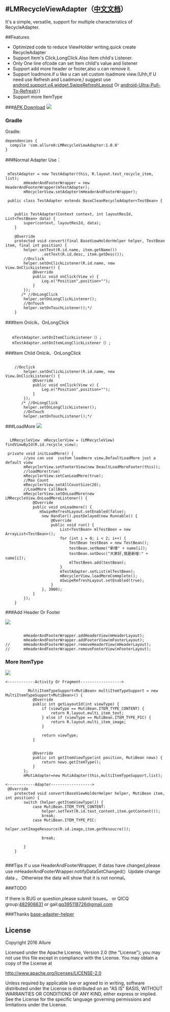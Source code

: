 #LMRecycleViewAdapter（[中文文档](https://github.com/Allure0/LMRecycleAdapter/blob/master/README_CN.md)）
-------------
It's a simple, versatile, support for multiple characteristics of RecycleAdapter.

##Features

- Optimized code to reduce ViewHolder writing,quick create RecycleAdapter
- Support Item's Click,LongClick.Also Item child's Listener.
- Only One line ofcode can set Item child's value and listener
- Support add more header or footer,also u can remove it.
- Support loadmore.if u like u can set custom loadmore view.(Uhh,If U need use Refresh and Loadmore,I suggest use [android.support.v4.widget.SwipeRefreshLayout]() Or [android-Ultra-Pull-To-Refresh](https://github.com/liaohuqiu/android-Ultra-Pull-To-Refresh)）)
- Support more ItemType 

###[APK Download](https://raw.githubusercontent.com/Allure0/LMRecycleAdapter/master/demo/sample-debug.apk)
![](https://raw.githubusercontent.com/Allure0/LMRecycleAdapter/master/demo/adapter_gif.gif)

### Gradle
Gradle:  
```
dependencies {
  compile 'com.allure0:LMRecycleViewAdapter:1.0.0'
}
```
###Normal Adapter Use：

```

 mTestAdapter = new TestAdapter(this, R.layout.test_recycle_item, list);
        mHeaderAndFooterWrapper = new HeaderAndFooterWrapper(mTestAdapter);
        mRecyclerView.setAdapter(mHeaderAndFooterWrapper);

 public class TestAdapter extends BaseCleanRecycleAdapter<TestBean> {


    public TestAdapter(Context context, int layoutResId, List<TestBean> data) {
        super(context, layoutResId, data);
    }

    @Override
    protected void convert(final BaseViewHolderHelper helper, TestBean item, final int position) {
        helper.setText(R.id.name, item.getName())
                .setText(R.id.desc, item.getDesc());
        //Onclick
        helper.setOnClickListener(R.id.name, new View.OnClickListener() {
            @Override
            public void onClick(View v) {
                Log.e("Position",position+"");
            }
        });
       /* //OnLongClick
        helper.setOnLongClickListener();
        //OnTouch
        helper.setOnTouchListener();*/
    }

```
###Item Onlcik、OnLongClick
```

   mTestAdapter.setOnItemClickListener（）;
   mTestAdapter.setOnItemLongClickListener（）;

```
###Item Child Onlcik、OnLongClick
```

    //Onclick
        helper.setOnClickListener(R.id.name, new View.OnClickListener() {
            @Override
            public void onClick(View v) {
                Log.e("Position",position+"");
            }
        });
       /* //OnLongClick
        helper.setOnLongClickListener();
        //OnTouch
        helper.setOnTouchListener();*/

```

###LoadMore
![](https://raw.githubusercontent.com/Allure0/LMRecycleAdapter/master/demo/loadmore.png)
```

  LMRecycleView  mRecyclerView = (LMRecycleView) findViewById(R.id.recycle_view);
  
 private void initLoadMore() {
        //you can use  custom loadmore view,DefaultLoadMore just a default view
        mRecyclerView.setFooterView(new DeaultLoadMoreFooter(this));
        //loadMore(true)
        mRecyclerView.setCanLoadMore(true);
        //Max Count
        mRecyclerView.setAllCountSize(20);
        //LoadMore CallBack
        mRecyclerView.setOnLoadMore(new LMRecycleView.OnLoadMoreListener() {
            @Override
            public void onLoadmore() {
               mSwipeRefreshLayout.setEnabled(false);
                new Handler().postDelayed(new Runnable() {
                    @Override
                    public void run() {
                        List<TestBean> mlTestBeen = new ArrayList<TestBean>();
                        for (int i = 0; i < 2; i++) {
                            TestBean testBean = new TestBean();
                            testBean.setName("新增" + name[i]);
                            testBean.setDesc("大家好,我是新增:" + name[i]);
                            mlTestBeen.add(testBean);
                        }
                        mTestAdapter.setList(mlTestBeen);
                        mRecyclerView.loadMoreCommplete();
                        mSwipeRefreshLayout.setEnabled(true);
                    }
                }, 3000);
            }
        });
    }
```

###Add Header Or Footer

![](https://raw.githubusercontent.com/Allure0/LMRecycleAdapter/master/demo/normal.png)

```

        mHeaderAndFooterWrapper.addHeaderView(mHeaderLayout);
        mHeaderAndFooterWrapper.addFooterView(mFooterLayout);
//      mHeaderAndFooterWrapper.removeHeaderView(mHeaderLayout);
//      mHeaderAndFooterWrapper.removeFooterView(mFooterLayout);
```
### More ItemType

![](https://raw.githubusercontent.com/Allure0/LMRecycleAdapter/master/demo/muti.png)

```
<------------Activity Or Fragment------------------>

          MultiItemTypeSupport<MutiBean> multiItemTypeSupport = new MultiItemTypeSupport<MutiBean>() {
            @Override
            public int getLayoutId(int viewType) {
                if (viewType == MutiBean.ITEM_TYPE_CONTENT) {
                    return R.layout.multi_item_text;
                } else if (viewType == MutiBean.ITEM_TYPE_PIC) {
                    return R.layout.multi_item_image;
                }

                return viewType;
            }


            @Override
            public int getItemViewType(int position, MutiBean news) {
                return news.getItemType();
            }
        };
        mMutiAdapter=new MutiAdapter(this,multiItemTypeSupport,list);
        
<------------Adapter------------------>
 @Override
    protected void convert(BaseViewHolderHelper helper, MutiBean item, int position) {
        switch (helper.getItemViewType()) {
            case MutiBean.ITEM_TYPE_CONTENT:
                helper.setText(R.id.text_content,item.getContent());
                break;
            case MutiBean.ITEM_TYPE_PIC:
                helper.setImageResource(R.id.image,item.getResoucre());

                break;

        }
    }    
        
```
###Tips
If u use  HeaderAndFooterWrapper, if datas have changed,please use mHeaderAndFooterWrapper.notifyDataSetChanged(）Update change data 。
Otherwise the data will show that it is not normal。

###TODO

If there is BUG or question,please submit Issues。
or QICQ group:[482906631]()
or gail:[qq395118726@gmail.com]()

###Thanks
[base-adapter-helper](https://github.com/JoanZapata/base-adapter-helper)


## License
Copyright 2016 Allure

Licensed under the Apache License, Version 2.0 (the "License");
you may not use this file except in compliance with the License.
You may obtain a copy of the License at

   http://www.apache.org/licenses/LICENSE-2.0

Unless required by applicable law or agreed to in writing, software
distributed under the License is distributed on an "AS IS" BASIS,
WITHOUT WARRANTIES OR CONDITIONS OF ANY KIND, either express or implied.
See the License for the specific language governing permissions and
limitations under the License.
